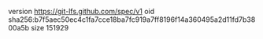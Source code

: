 version https://git-lfs.github.com/spec/v1
oid sha256:b7f5aec50ec4c1fa7cce18ba7fc919a7ff8196f14a360495a2d11fd7b3800a5b
size 151929
